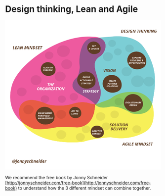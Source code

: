 # Design thinking, Lean and Agile

![](../../.gitbook/assets/jonny_bubblediagram1_e9a5295d0be6b88561219ef07bf0e186.png)

We recommend the free book by Jonny Schneider [http://jonnyschneider.com/free-book](http://jonnyschneider.com/free-book) to understand how the 3 different mindset can combine together.

